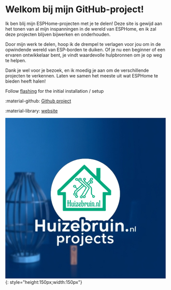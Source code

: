 # Welkom bij mijn GitHub-project!

Ik ben blij mijn ESPHome-projecten met je te delen! Deze site is gewijd aan het tonen van al mijn inspanningen in de
wereld van ESPHome, en ik zal deze projecten blijven bijwerken en onderhouden.
      
Door mijn werk te delen, hoop ik de drempel te verlagen voor jou om in de opwindende wereld van ESP-borden te duiken.
 Of je nu een beginner of een ervaren ontwikkelaar bent, je vindt waardevolle hulpbronnen om je op weg te helpen.
      
Dank je wel voor je bezoek, en ik moedig je aan om de verschillende projecten te verkennen. Laten we samen het meeste
uit wat ESPHome te bieden heeft halen!

Follow [flashing](flashing.md) for the initial installation / setup

:material-github: [Github project](https://github.com/huizebruin/Huizebruin-projecten)

:material-library: [website](https://huizebruin.github.io/Huizebruin-projecten)

![](images/huizebruin-projects.png){: style="height:150px;width:150px"}
